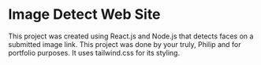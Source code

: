# Image Detect Web Site

This project was created using React.js and Node.js that detects faces on a submitted image link. 
This project was done by your truly, Philip and for portfolio purposes. It uses tailwind.css for its 
styling.
